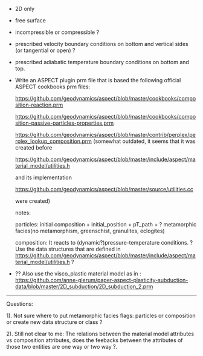 - 2D only
- free surface
- incompressible or compressible ?
- prescribed velocity boundary conditions on bottom and vertical sides (or tangential or open) ?
- prescribed adiabatic temperature boundary conditions on bottom and top.
  
- Write an ASPECT plugin prm file that is based the following official ASPECT cookbooks prm files: 

   https://github.com/geodynamics/aspect/blob/master/cookbooks/composition-reaction.prm

   https://github.com/geodynamics/aspect/blob/master/cookbooks/composition-passive-particles-properties.prm

   https://github.com/geodynamics/aspect/blob/master/contrib/perplex/perplex_lookup_composition.prm
   (somewhat outdated, it seems that it was created before

    https://github.com/geodynamics/aspect/blob/master/include/aspect/material_model/utilities.h

    and its implementation

    https://github.com/geodynamics/aspect/blob/master/source/utilities.cc

    were created)

   notes: 

     particles: initial composition + initial_position + pT_path + 
                ? metamorphic facies(no metamorphism, greenschist, granulites, eclogites)

    composition: It reacts to (dynamic?)pressure-temperature conditions.
                 ? Use the data structures that are defined in 
                 https://github.com/geodynamics/aspect/blob/master/include/aspect/material_model/utilities.h ?   
 
- ?? Also use the visco_plastic material model as in :
  https://github.com/anne-glerum/paper-aspect-plasticity-subduction-data/blob/master/2D_subduction/2D_subduction_2.prm
 

------------------------------------------------------------------
Questions: 

  1). Not sure where to put metamorphic facies flags: particles or composition or create new data structure or class ?

  2). Still not clear to me: The relations between the material model attributes vs composition attributes, does the
      feebacks between the attributes of those two entities are one way or two way ?.
